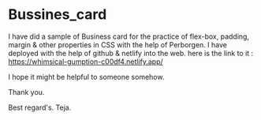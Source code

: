 # Bussines_card
I have did a sample of Business card for the practice of flex-box, padding, margin & other properties in CSS with the help of Perborgen.
I have deployed with the help of github & netlify into the web. 
here is the link to it : https://whimsical-gumption-c00df4.netlify.app/

I hope it might be helpful to someone somehow. 

Thank you.

Best regard's.
Teja.
